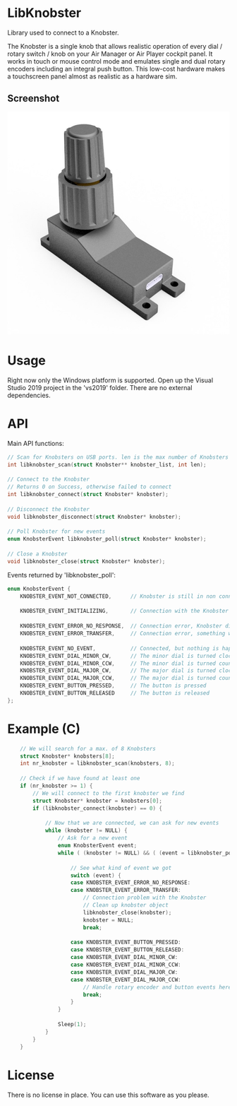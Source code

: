 LibKnobster
===========

Library used to connect to a Knobster.

The Knobster is a single knob that allows realistic operation of every dial / rotary switch / knob on your Air Manager or Air Player cockpit panel. It works in touch or mouse control mode and emulates single and dual rotary encoders including an integral push button. This low-cost hardware makes a touchscreen panel almost as realistic as a hardware sim.

## Screenshot

![Screenshot of the Knobster](/knobster.jpg?raw=true)

Usage
=====

Right now only the Windows platform is supported.
Open up the Visual Studio 2019 project in the 'vs2019' folder. There are no external dependencies.

API
=====

Main API functions:
```C
// Scan for Knobsters on USB ports. len is the max number of Knobsters you want to search for.
int libknobster_scan(struct Knobster** knobster_list, int len);

// Connect to the Knobster
// Returns 0 on Success, otherwise failed to connect
int libknobster_connect(struct Knobster* knobster);

// Disconnect the Knobster
void libknobster_disconnect(struct Knobster* knobster);

// Poll Knobster for new events
enum KnobsterEvent libknobster_poll(struct Knobster* knobster);

// Close a Knobster
void libknobster_close(struct Knobster* knobster);
```

Events returned by 'libknobster_poll':
```C
enum KnobsterEvent {
	KNOBSTER_EVENT_NOT_CONNECTED,      // Knobster is still in non connected state. 'libknobster_connect' has not been called.	

	KNOBSTER_EVENT_INITIALIZING,       // Connection with the Knobster is being initialized

	KNOBSTER_EVENT_ERROR_NO_RESPONSE,  // Connection error, Knobster did not respond with correct internal message
	KNOBSTER_EVENT_ERROR_TRANSFER,     // Connection error, something went from with the USB communication

	KNOBSTER_EVENT_NO_EVENT,           // Connected, but nothing is happening with the knobster
	KNOBSTER_EVENT_DIAL_MINOR_CW,      // The minor dial is turned clockwise
	KNOBSTER_EVENT_DIAL_MINOR_CCW,     // The minor dial is turned counterclockwise
	KNOBSTER_EVENT_DIAL_MAJOR_CW,      // The major dial is turned clockwise
	KNOBSTER_EVENT_DIAL_MAJOR_CCW,     // The major dial is turned counterclockwise
	KNOBSTER_EVENT_BUTTON_PRESSED,     // The button is pressed
	KNOBSTER_EVENT_BUTTON_RELEASED     // The button is released
};
```

Example (C)
=======

```C
	// We will search for a max. of 8 Knobsters
	struct Knobster* knobsters[8];
	int nr_knobster = libknobster_scan(knobsters, 8);

	// Check if we have found at least one
	if (nr_knobster >= 1) {
		// We will connect to the first knobster we find
		struct Knobster* knobster = knobsters[0];
		if (libknobster_connect(knobster) == 0) {
		
			// Now that we are connected, we can ask for new events
			while (knobster != NULL) {
				// Ask for a new event
				enum KnobsterEvent event;
				while ( (knobster != NULL) && ( (event = libknobster_poll(knobster)) != KNOBSTER_EVENT_NO_EVENT ) ) {
				
					// See what kind of event we got
					switch (event) {
					case KNOBSTER_EVENT_ERROR_NO_RESPONSE:
					case KNOBSTER_EVENT_ERROR_TRANSFER:
						// Connection problem with the Knobster
						// Clean up knobster object
						libknobster_close(knobster);
						knobster = NULL;
						break;

					case KNOBSTER_EVENT_BUTTON_PRESSED:
					case KNOBSTER_EVENT_BUTTON_RELEASED:
					case KNOBSTER_EVENT_DIAL_MINOR_CW:
					case KNOBSTER_EVENT_DIAL_MINOR_CCW:
					case KNOBSTER_EVENT_DIAL_MAJOR_CW:
					case KNOBSTER_EVENT_DIAL_MAJOR_CCW:
						// Handle rotary encoder and button events here
						break;
					}
				}

				Sleep(1);
			}
		}
	}
```

License
=======

There is no license in place. You can use this software as you please.

